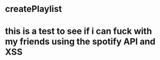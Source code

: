 # createPlaylist
# this is a test to see if i can fuck with my friends using the spotify API and XSS
